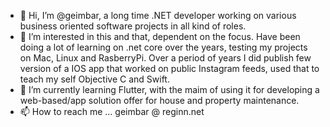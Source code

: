 - 👋 Hi, I’m @geimbar, a long time .NET developer working on various business oriented software projects in all kind of roles.
- 👀 I’m interested in this and that, dependent on the focus. Have been doing a lot of learning on .net core over the years, testing my projects on Mac, Linux and RasberryPi. Over a period of years I did publish few version of a IOS app that worked on public Instagram feeds, used that to teach my self Objective C and Swift.
- 🌱 I’m currently learning Flutter, with the maim of using it for developing a web-based/app solution offer for house and property maintenance. 
- 📫 How to reach me ... geimbar @ reginn.net

<!---
geimbar/geimbar is a ✨ special ✨ repository because its `README.md` (this file) appears on your GitHub profile.
You can click the Preview link to take a look at your changes.
--->
